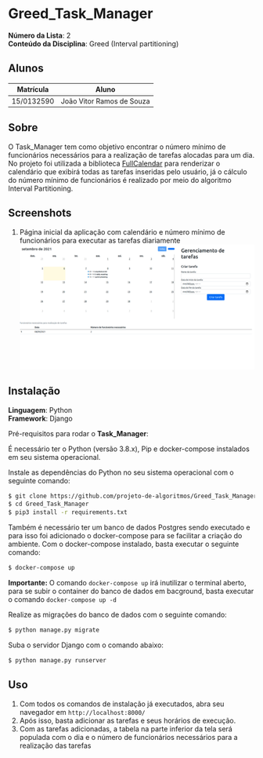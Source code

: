 # Greed_Task_Manager

**Número da Lista**: 2<br>
**Conteúdo da Disciplina**: Greed (Interval partitioning)<br>

## Alunos
|Matrícula   |               Aluno                  |
| ---------- | ------------------------------------ |
| 15/0132590 |      João Vitor Ramos de Souza       |

## Sobre 

O Task_Manager tem como objetivo encontrar o número mínimo de funcionários necessários para a realização de tarefas alocadas para um dia. No projeto foi utilizada a biblioteca [FullCalendar](https://fullcalendar.io/) para renderizar o calendário que exibirá todas as tarefas inseridas pelo usuário, já o cálculo do número mínimo de funcionários é realizado por meio do algoritmo Interval Partitioning.
## Screenshots
1. Página inicial da aplicação com calendário e número mínimo de funcionários para executar as tarefas diariamente
   ![home](imgs/home.png)

## Instalação 
**Linguagem**: Python<br>
**Framework**: Django<br>

Pré-requisitos para rodar o **Task_Manager**:

É necessário ter o Python (versão 3.8.x), Pip e docker-compose instalados em seu sistema operacional.

Instale as dependências do Python no seu sistema operacional com o seguinte comando:
```sh
$ git clone https://github.com/projeto-de-algoritmos/Greed_Task_Manager.git
$ cd Greed_Task_Manager
$ pip3 install -r requirements.txt
```

Também é necessário ter um banco de dados Postgres sendo executado e para isso foi adicionado o docker-compose para se facilitar a criação do ambiente. Com o docker-compose instalado, basta executar o seguinte comando:

```sh
$ docker-compose up
```

**Importante:** O comando `docker-compose up` irá inutilizar o terminal aberto, para se subir o container do banco de dados em bacground, basta executar o comando `docker-compose up -d`

Realize as migrações do banco de dados com o seguinte comando:
```sh
$ python manage.py migrate
```

Suba o servidor Django com o comando abaixo:
```sh
$ python manage.py runserver
```
## Uso 

1. Com todos os comandos de instalação já executados, abra seu navegador em `http://localhost:8000/`
2. Após isso, basta adicionar as tarefas e seus horários de execução.
3. Com as tarefas adicionadas, a tabela na parte inferior da tela será populada com o dia e o número de funcionários necessários para a realização das tarefas

